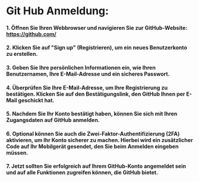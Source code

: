 
# Git Hub Anmeldung:

#### 1. Öffnen Sie Ihren Webbrowser und navigieren Sie zur GitHub-Website: https://github.com/

#### 2. Klicken Sie auf "Sign up" (Registrieren), um ein neues Benutzerkonto zu erstellen.

#### 3. Geben Sie Ihre persönlichen Informationen ein, wie Ihren Benutzernamen, Ihre E-Mail-Adresse und ein sicheres Passwort.

#### 4. Überprüfen Sie Ihre E-Mail-Adresse, um Ihre Registrierung zu bestätigen. Klicken Sie auf den Bestätigungslink, den GitHub Ihnen per E-Mail geschickt hat.

#### 5. Nachdem Sie Ihr Konto bestätigt haben, können Sie sich mit Ihren Zugangsdaten auf GitHub anmelden.

#### 6. Optional können Sie auch die Zwei-Faktor-Authentifizierung (2FA) aktivieren, um Ihr Konto sicherer zu machen. Hierbei wird ein zusätzlicher Code auf Ihr Mobilgerät gesendet, den Sie beim Anmelden eingeben müssen.

#### 7. Jetzt sollten Sie erfolgreich auf Ihrem GitHub-Konto angemeldet sein und auf alle Funktionen zugreifen können, die GitHub bietet.